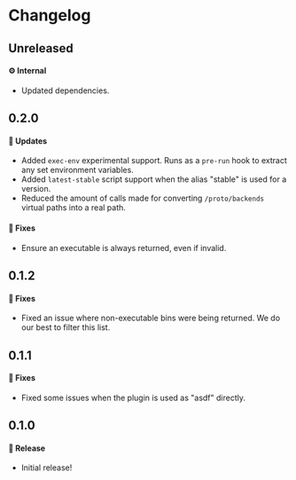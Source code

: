 # Changelog

## Unreleased

#### ⚙️ Internal

- Updated dependencies.

## 0.2.0

#### 🚀 Updates

- Added `exec-env` experimental support. Runs as a `pre-run` hook to extract any set environment variables.
- Added `latest-stable` script support when the alias "stable" is used for a version.
- Reduced the amount of calls made for converting `/proto/backends` virtual paths into a real path.

#### 🐞 Fixes

- Ensure an executable is always returned, even if invalid.

## 0.1.2

#### 🐞 Fixes

- Fixed an issue where non-executable bins were being returned. We do our best to filter this list.

## 0.1.1

#### 🐞 Fixes

- Fixed some issues when the plugin is used as "asdf" directly.

## 0.1.0

#### 🎉 Release

- Initial release!
